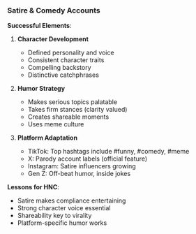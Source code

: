 ### Satire & Comedy Accounts

**Successful Elements**:

1. **Character Development**
   - Defined personality and voice
   - Consistent character traits
   - Compelling backstory
   - Distinctive catchphrases

2. **Humor Strategy**
   - Makes serious topics palatable
   - Takes firm stances (clarity valued)
   - Creates shareable moments
   - Uses meme culture

3. **Platform Adaptation**
   - TikTok: Top hashtags include #funny, #comedy, #meme
   - X: Parody account labels (official feature)
   - Instagram: Satire influencers growing
   - Gen Z: Off-beat humor, inside jokes

**Lessons for HNC**:

- Satire makes compliance entertaining
- Strong character voice essential
- Shareability key to virality
- Platform-specific humor works

